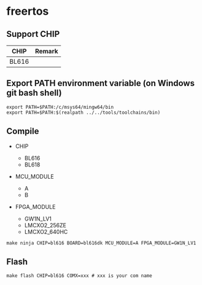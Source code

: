 # freertos

## Support CHIP

|      CHIP        | Remark |
|:----------------:|:------:|
|BL616             |        |

## Export PATH environment variable (on Windows git bash shell)

```
export PATH=$PATH:/c/msys64/mingw64/bin
export PATH=$PATH:$(realpath ../../tools/toolchains/bin)
```

## Compile

- CHIP
    + BL616
    + BL618

- MCU_MODULE
    + A
    + B

- FPGA_MODULE
    + GW1N_LV1
    + LMCXO2_256ZE
    + LMCXO2_640HC

```
make ninja CHIP=bl616 BOARD=bl616dk MCU_MODULE=A FPGA_MODULE=GW1N_LV1
```

## Flash

```
make flash CHIP=bl616 COMX=xxx # xxx is your com name
```